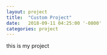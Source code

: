 ```yaml
---
layout: project
title:  "Custom Project"
date:   2018-09-11 04:25:00 '-0800'
categories: project
---
```


this is my project